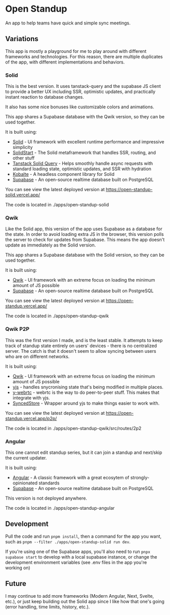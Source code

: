 # Open Standup

An app to help teams have quick and simple sync meetings.

## Variations

This app is mostly a playground for me to play around with different frameworks and technologies.
For this reason, there are multiple duplicates of the app, with different implementations and behaviors.

### Solid

This is the best version. It uses tanstack-query and the supabase JS client to provide a better UX including SSR, optimistic updates, and practically instant reaction to database changes.

It also has some nice bonuses like customizable colors and animations.

This app shares a Supabase database with the Qwik version, so they can be used together.

It is built using:

- [Solid](https://www.solidjs.com/) - UI framework with excellent runtime performance and impressive simplicity
- [SolidStart](https://start.solidjs.com/getting-started/what-is-solidstart) - The Solid metaframework that handles SSR, routing, and other stuff
- [Tanstack Solid Query](https://tanstack.com/query/latest/) - Helps smoothly handle async requests with standard loading state, optimistic updates, and SSR with hydration
- [Kobalte](https://kobalte.dev/) - A headless component library for Solid
- [Supabase](https://supabase.com) - An open-source realtime database built on PostgreSQL

You can see view the latest deployed version at https://open-standup-solid.vercel.app/

The code is located in ./apps/open-standup-solid

### Qwik

Like the Solid app, this version of the app uses Supabase as a database for the state. In order to avoid loading extra JS in the browser, this version polls the server to check for updates from Supabase. This means the app doesn't update as immediately as the Solid version.

This app shares a Supabase database with the Solid version, so they can be used together.

It is built using:

- [Qwik](https://qwik.builder.io/docs/overview/) - UI framework with an extreme focus on loading the minimum amount of JS possible
- [Supabase](https://supabase.com) - An open-source realtime database built on PostgreSQL

You can see view the latest deployed version at https://open-standup.vercel.app/

The code is located in ./apps/open-standup-qwik

### Qwik P2P

This was the first version I made, and is the least stable. It attempts to keep track of standup state entirely on users' devices - there is no centralized server. The catch is that it doesn't seem to allow syncing between users who are on different networks.

It is built using:

- [Qwik](https://qwik.builder.io/docs/overview/) - UI framework with an extreme focus on loading the minimum amount of JS possible
- [yjs](https://docs.yjs.dev) - handles snycronising state that's being modified in multiple places.
- [y-webrtc](https://github.com/yjs/y-webrtc) - webrtc is the way to do peer-to-peer stuff. This makes that integrate with yjs.
- [SyncedStore](https://syncedstore.org/docs/) - Wrapper around yjs to make things easier to work with.

You can see view the latest deployed version at https://open-standup.vercel.app/p2p/

The code is located in ./apps/open-standup-qwik/src/routes/2p2

### Angular

This one cannot edit standup series, but it can join a standup and next/skip the current updater.

It is built using:

- [Angular](https://angular.io) - A classic framework with a great ecosytem of strongly-opinionated standards
- [Supabase](https://supabase.com) - An open-source realtime database built on PostgreSQL

This version is not deployed anywhere.

The code is located in ./apps/open-standup-angular

## Development

Pull the code and run `pnpm install`, then a command for the app you want, such as `pnpm --filter ./apps/open-standup-solid run dev`.

If you're using one of the Supabase apps, you'll also need to run `pnpx supabase start` to develop with a local supabase instance, or change the development environment variables (see .env files in the app you're working on)

## Future

I may continue to add more frameworks (Modern Angular, Next, Svelte, etc.), or just keep building out the Solid app since I like how that one's going (error handling, time limits, history, etc.).
